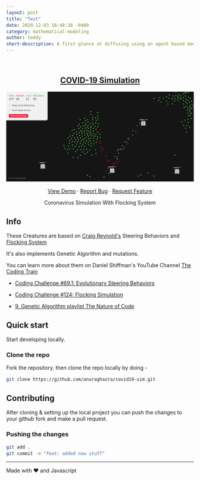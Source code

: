 ```yaml
---
layout: post
title: "Test"
date: 2020-12-03 16:48:38 -0400
category: mathematical-modeling
author: teddy
short-description: A first glance at diffusing using an agent based model.
---
```


<br />
<p align="center">
  <a href="https://anuraghazra.github.io/covid19-sim">
    <h2 align="center">COVID-19 Simulation</h2>
    <img src="assets/screenshot.png" />
  </a>

  <p align="center">
    <a href="https://anuraghazra.github.io/covid19-sim">View Demo</a>
    ·
    <a href="https://github.com/anuraghazra/covid19-sim/issues">Report Bug</a>
    ·
    <a href="https://github.com/anuraghazra/covid19-sim/issues">Request Feature</a>
  </p>
</p>

<p align="center">Coronavirus Simulation With Flocking System</p>

## Info

These Creatures are based on [Craig Reynold's](https://www.red3d.com/cwr/index.html) Steering Behaviors and [Flocking System](https://www.red3d.com/cwr/boids/)

It's also implements Genetic Algorithm and mutations.

You can learn more about them on Daniel Shiffman's YouTube Channel [The Coding Train](https://www.youtube.com/user/shiffman)

- [Coding Challenge #69.1: Evolutionary Steering Behaviors](https://www.youtube.com/watch?v=flxOkx0yLrY&t=1223s)

- [Coding Challenge #124: Flocking Simulation](https://www.youtube.com/watch?v=mhjuuHl6qHM&t=1978s)

- [9. Genetic Algorithm playlist The Nature of Code](https://www.youtube.com/playlist?list=PLRqwX-V7Uu6bJM3VgzjNV5YxVxUwzALHV)

## Quick start

Start developing locally.

### Clone the repo

Fork the repository. then clone the repo locally by doing -

```sh
git clone https://github.com/anuraghazra/covid19-sim.git
```

## Contributing

After cloning & setting up the local project you can push the changes to your github fork and make a pull request.

### Pushing the changes

```bash
git add .
git commit -m "feat: added new stuff"
```

---

Made with :heart: and Javascript
